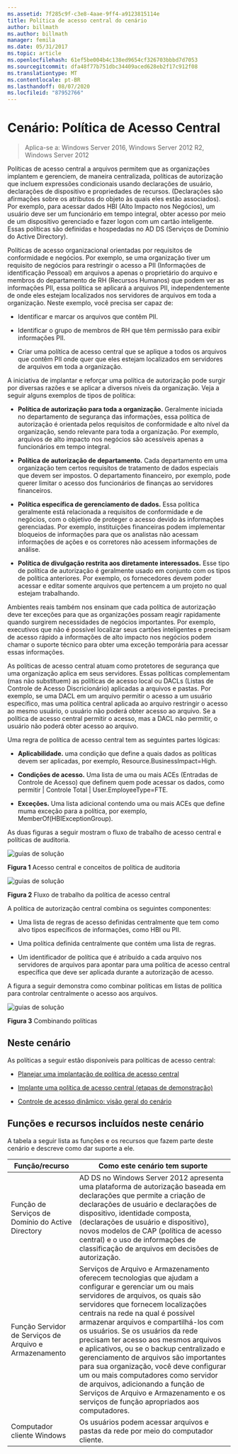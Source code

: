 ```yaml
---
ms.assetid: 7f285c9f-c3e8-4aae-9ff4-a9123815114e
title: Política de acesso central do cenário
author: billmath
ms.author: billmath
manager: femila
ms.date: 05/31/2017
ms.topic: article
ms.openlocfilehash: 61ef5be004b4c138ed9654cf326703bbbd7d7053
ms.sourcegitcommit: dfa48f77b751dbc34409aced628eb2f17c912f08
ms.translationtype: MT
ms.contentlocale: pt-BR
ms.lasthandoff: 08/07/2020
ms.locfileid: "87952766"
---
```

# <a name="scenario-central-access-policy"></a>Cenário: Política de Acesso Central

>Aplica-se a: Windows Server 2016, Windows Server 2012 R2, Windows Server 2012

Políticas de acesso central a arquivos permitem que as organizações implantem e gerenciem, de maneira centralizada, políticas de autorização que incluem expressões condicionais usando declarações de usuário, declarações de dispositivo e propriedades de recursos. (Declarações são afirmações sobre os atributos do objeto às quais eles estão associados). Por exemplo, para acessar dados HBI (Alto Impacto nos Negócios), um usuário deve ser um funcionário em tempo integral, obter acesso por meio de um dispositivo gerenciado e fazer logon com um cartão inteligente. Essas políticas são definidas e hospedadas no AD DS (Serviços de Domínio do Active Directory).

Políticas de acesso organizacional orientadas por requisitos de conformidade e negócios. Por exemplo, se uma organização tiver um requisito de negócios para restringir o acesso a PII (Informações de identificação Pessoal) em arquivos a apenas o proprietário do arquivo e membros do departamento de RH (Recursos Humanos) que podem ver as informações PII, essa política se aplicará a arquivos PII, independentemente de onde eles estejam localizados nos servidores de arquivos em toda a organização. Neste exemplo, você precisa ser capaz de:

-   Identificar e marcar os arquivos que contêm PII.

-   Identificar o grupo de membros de RH que têm permissão para exibir informações PII.

-   Criar uma política de acesso central que se aplique a todos os arquivos que contêm PII onde quer que eles estejam localizados em servidores de arquivos em toda a organização.

A iniciativa de implantar e reforçar uma política de autorização pode surgir por diversas razões e se aplicar a diversos níveis da organização. Veja a seguir alguns exemplos de tipos de política:

-   **Política de autorização para toda a organização.** Geralmente iniciada no departamento de segurança das informações, essa política de autorização é orientada pelos requisitos de conformidade e alto nível da organização, sendo relevante para toda a organização. Por exemplo, arquivos de alto impacto nos negócios são acessíveis apenas a funcionários em tempo integral.

-   **Política de autorização de departamento.** Cada departamento em uma organização tem certos requisitos de tratamento de dados especiais que devem ser impostos. O departamento financeiro, por exemplo, pode querer limitar o acesso dos funcionários de finanças ao servidores financeiros.

-   **Política específica de gerenciamento de dados.** Essa política geralmente está relacionada a requisitos de conformidade e de negócios, com o objetivo de proteger o acesso devido às informações gerenciadas. Por exemplo, instituições financeiras podem implementar bloqueios de informações para que os analistas não acessam informações de ações e os corretores não acessem informações de análise.

-   **Política de divulgação restrita aos diretamente interessados.** Esse tipo de política de autorização é geralmente usado em conjunto com os tipos de política anteriores. Por exemplo, os fornecedores devem poder acessar e editar somente arquivos que pertencem a um projeto no qual estejam trabalhando.

Ambientes reais também nos ensinam que cada política de autorização deve ter exceções para que as organizações possam reagir rapidamente quando surgirem necessidades de negócios importantes. Por exemplo, executivos que não é possível localizar seus cartões inteligentes e precisam de acesso rápido a informações de alto impacto nos negócios podem chamar o suporte técnico para obter uma exceção temporária para acessar essas informações.

As políticas de acesso central atuam como protetores de segurança que uma organização aplica em seus servidores. Essas políticas complementam (mas não substituem) as políticas de acesso local ou DACLs (Listas de Controle de Acesso Discricionário) aplicadas a arquivos e pastas. Por exemplo, se uma DACL em um arquivo permitir o acesso a um usuário específico, mas uma política central aplicada ao arquivo restringir o acesso ao mesmo usuário, o usuário não poderá obter acesso ao arquivo. Se a política de acesso central permitir o acesso, mas a DACL não permitir, o usuário não poderá obter acesso ao arquivo.

Uma regra de política de acesso central tem as seguintes partes lógicas:

-   **Aplicabilidade.** uma condição que define a quais dados as políticas devem ser aplicadas, por exemplo, Resource.BusinessImpact=High.

-   **Condições de acesso.** Uma lista de uma ou mais ACEs (Entradas de Controle de Acesso) que definem quem pode acessar os dados, como permitir | Controle Total | User.EmployeeType=FTE.

-   **Exceções.** Uma lista adicional contendo uma ou mais ACEs que define muma exceção para a política, por exemplo, MemberOf(HBIExceptionGroup).

As duas figuras a seguir mostram o fluxo de trabalho de acesso central e políticas de auditoria.

![guias de solução](media/Scenario--Central-Access-Policy/DynamicAccessControl_RevGuide.JPG)

**Figura 1** Acesso central e conceitos de política de auditoria

![guias de solução](media/Scenario--Central-Access-Policy/DynamicAccessControl_RevGuide_2.JPG)

**Figura 2** Fluxo de trabalho da política de acesso central

A política de autorização central combina os seguintes componentes:

-   Uma lista de regras de acesso definidas centralmente que tem como alvo tipos específicos de informações, como HBI ou PII.

-   Uma política definida centralmente que contém uma lista de regras.

-   Um identificador de política que é atribuído a cada arquivo nos servidores de arquivos para apontar para uma política de acesso central específica que deve ser aplicada durante a autorização de acesso.

A figura a seguir demonstra como combinar políticas em listas de política para controlar centralmente o acesso aos arquivos.

![guias de solução](media/Scenario--Central-Access-Policy/DynamicAccessControl_RevGuide3.JPG)

**Figura 3** Combinando políticas

## <a name="in-this-scenario"></a>Neste cenário
As políticas a seguir estão disponíveis para políticas de acesso central:

-   [Planejar uma implantação de política de acesso central](assetId:///0311a76d-d66c-4ddb-ade6-af586a2ad82f)

-   [Implante uma política de acesso central &#40;etapas de demonstração&#41;](Deploy-a-Central-Access-Policy--Demonstration-Steps-.md)

-   [Controle de acesso dinâmico: visão geral do cenário](Dynamic-Access-Control--Scenario-Overview.md)

## <a name="roles-and-features-included-in-this-scenario"></a><a name="BKMK_NEW"></a>Funções e recursos incluídos neste cenário
A tabela a seguir lista as funções e os recursos que fazem parte deste cenário e descreve como dar suporte a ele.

|Função/recurso|Como este cenário tem suporte|
|-----------------|---------------------------------|
|Função de Serviços de Domínio do Active Directory|AD DS no Windows Server 2012 apresenta uma plataforma de autorização baseada em declarações que permite a criação de declarações de usuário e declarações de dispositivo, identidade composta, (declarações de usuário e dispositivo), novos modelos de CAP (política de acesso central) e o uso de informações de classificação de arquivos em decisões de autorização.|
|Função Servidor de Serviços de Arquivo e Armazenamento|Serviços de Arquivo e Armazenamento oferecem tecnologias que ajudam a configurar e gerenciar um ou mais servidores de arquivos, os quais são servidores que fornecem localizações centrais na rede na qual é possível armazenar arquivos e compartilhá-los com os usuários. Se os usuários da rede precisam ter acesso aos mesmos arquivos e aplicativos, ou se o backup centralizado e gerenciamento de arquivos são importantes para sua organização, você deve configurar um ou mais computadores como servidor de arquivos, adicionando a função de Serviços de Arquivo e Armazenamento e os serviços de função apropriados aos computadores.|
|Computador cliente Windows|Os usuários podem acessar arquivos e pastas da rede por meio do computador cliente.|



